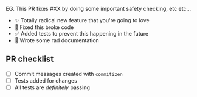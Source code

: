<!-- ❕📝 PR guidelines are available in the  CONTRIBUTING guide -->

<!-- PR summary and changes -->

EG. This PR fixes #XX by doing some important safety checking, etc etc...

- ✨ Totally radical new feature that you're going to love
- 🐛 Fixed this broke code
- ✅ Added tests to prevent this happening in the future
- 📝 Wrote some rad documentation

## PR checklist

- [ ] Commit messages created with `commitizen` <!-- hint: npm run commit -->
- [ ] Tests added for changes
- [ ] All tests are _definitely_ passing <!-- hint: npm test -->

<!-- Thank you for contributing, you are AWESOME 🥳 -->
